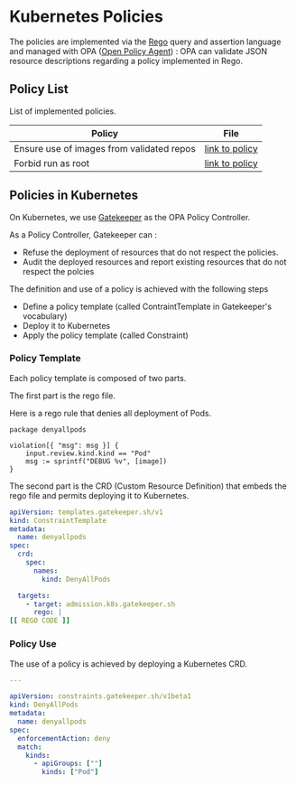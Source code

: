 # Kubernetes Policies

The policies are implemented via the [Rego](https://www.openpolicyagent.org/docs/latest/policy-language/) query and assertion language and managed with OPA ([Open Policy Agent](https://www.openpolicyagent.org/)) : OPA can validate JSON resource descriptions regarding a policy implemented in Rego.

## Policy List 

List of implemented policies.

| Policy  | File  |
|---|---|
| Ensure use of images from validated repos  | [link to policy](ensure-only-validated-repo/ensure-only-validated-repo.rego)  |
| Forbid run as root  | [link to policy](forbid-run-as-root-user/forbid-run-as-root-user.rego)  |

## Policies in Kubernetes

On Kubernetes, we use [Gatekeeper](https://github.com/open-policy-agent/gatekeeper) as the OPA Policy Controller.

As a Policy Controller, Gatekeeper can :
* Refuse the deployment of resources that do not respect the policies.
* Audit the deployed resources and report existing resources that do not respect the polcies


The definition and use of a policy is achieved with the following steps
* Define a policy template (called ContraintTemplate in Gatekeeper's vocabulary)
* Deploy it to Kubernetes
* Apply the policy template (called Constraint)


### Policy Template

Each policy template is composed of two parts. 

The first part is the rego file. 

Here is a rego rule that denies all deployment of Pods.
```
package denyallpods                                           

violation[{ "msg": msg }] {
    input.review.kind.kind == "Pod"
    msg := sprintf("DEBUG %v", [image])
}
```

The second part is the CRD (Custom Resource Definition) that embeds the rego file and permits deploying it to Kubernetes.

```yaml
apiVersion: templates.gatekeeper.sh/v1
kind: ConstraintTemplate
metadata:
  name: denyallpods
spec:
  crd:
    spec:
      names:
        kind: DenyAllPods

  targets:
    - target: admission.k8s.gatekeeper.sh
      rego: |
[[ REGO CODE ]]
```

### Policy Use

The use of a policy is achieved by deploying a Kubernetes CRD.


```yaml
--- 

apiVersion: constraints.gatekeeper.sh/v1beta1
kind: DenyAllPods
metadata:
  name: denyallpods
spec:
  enforcementAction: deny
  match:
    kinds:
      - apiGroups: [""]
        kinds: ["Pod"]
```
